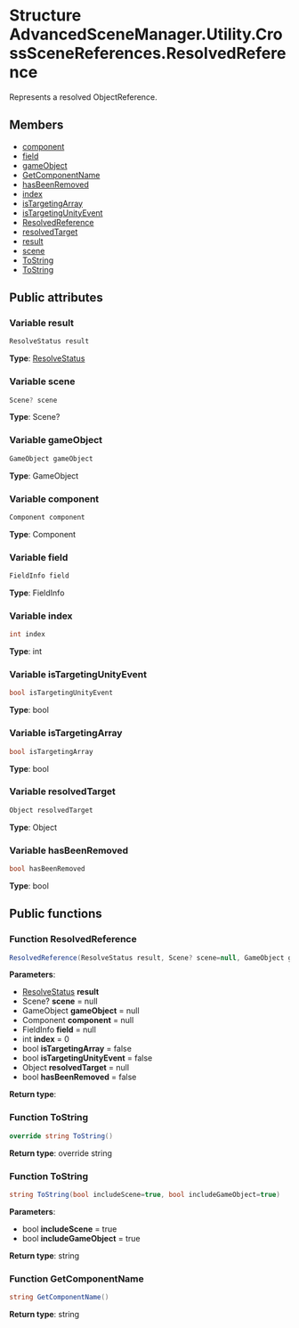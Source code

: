 <a id="Utility.CrossSceneReferences.ResolvedReference"></a>
# Structure AdvancedSceneManager.Utility.CrossSceneReferences.ResolvedReference






Represents a resolved ObjectReference.



## Members

* [component](Utility.CrossSceneReferences.ResolvedReference.md#Utility.CrossSceneReferences.ResolvedReference_1a456eb517526b644a3c613f8598e89e80)
* [field](Utility.CrossSceneReferences.ResolvedReference.md#Utility.CrossSceneReferences.ResolvedReference_1a88d39be3c26e073c319be89936c15ab1)
* [gameObject](Utility.CrossSceneReferences.ResolvedReference.md#Utility.CrossSceneReferences.ResolvedReference_1ac1e481e1027719ee97b07d1431b142fe)
* [GetComponentName](Utility.CrossSceneReferences.ResolvedReference.md#Utility.CrossSceneReferences.ResolvedReference_1a70247d879e5944472c3eff5bfbf9100b)
* [hasBeenRemoved](Utility.CrossSceneReferences.ResolvedReference.md#Utility.CrossSceneReferences.ResolvedReference_1a2b6fa128a2be7e8c99f79509fe4e2b98)
* [index](Utility.CrossSceneReferences.ResolvedReference.md#Utility.CrossSceneReferences.ResolvedReference_1a750b5d744c39a06bfb13e6eb010e35d0)
* [isTargetingArray](Utility.CrossSceneReferences.ResolvedReference.md#Utility.CrossSceneReferences.ResolvedReference_1adc5a5d8a8a92f0c6cc4deb9643a5ee0c)
* [isTargetingUnityEvent](Utility.CrossSceneReferences.ResolvedReference.md#Utility.CrossSceneReferences.ResolvedReference_1a35f2aef83ef9eccc5f4dbb23873f1f08)
* [ResolvedReference](Utility.CrossSceneReferences.ResolvedReference.md#Utility.CrossSceneReferences.ResolvedReference_1adae8865db2e81c2edeae8671b1c0e75d)
* [resolvedTarget](Utility.CrossSceneReferences.ResolvedReference.md#Utility.CrossSceneReferences.ResolvedReference_1a9f1bd80c7061768915c68805f303bf26)
* [result](Utility.CrossSceneReferences.ResolvedReference.md#Utility.CrossSceneReferences.ResolvedReference_1a1b76b112223c35902c9520921e831998)
* [scene](Utility.CrossSceneReferences.ResolvedReference.md#Utility.CrossSceneReferences.ResolvedReference_1a8b4c24a5d2c6b413270c29c5254711e0)
* [ToString](Utility.CrossSceneReferences.ResolvedReference.md#Utility.CrossSceneReferences.ResolvedReference_1aa73e7c4dd1df5fd5fbf81c7764ee1533)
* [ToString](Utility.CrossSceneReferences.ResolvedReference.md#Utility.CrossSceneReferences.ResolvedReference_1a67125d5f7b740609abdd9ae5ce98f510)

## Public attributes

<a id="Utility.CrossSceneReferences.ResolvedReference_1a1b76b112223c35902c9520921e831998"></a>
### Variable result





```csharp
ResolveStatus result
```







**Type**: [ResolveStatus](namespace_advanced_scene_manager_1_1_utility_1_1_cross_scene_references.md#namespace_advanced_scene_manager_1_1_utility_1_1_cross_scene_references_1a4f296e47620038c84f5770f797a7bf7c)





<a id="Utility.CrossSceneReferences.ResolvedReference_1a8b4c24a5d2c6b413270c29c5254711e0"></a>
### Variable scene





```csharp
Scene? scene
```







**Type**: Scene?





<a id="Utility.CrossSceneReferences.ResolvedReference_1ac1e481e1027719ee97b07d1431b142fe"></a>
### Variable gameObject





```csharp
GameObject gameObject
```







**Type**: GameObject





<a id="Utility.CrossSceneReferences.ResolvedReference_1a456eb517526b644a3c613f8598e89e80"></a>
### Variable component





```csharp
Component component
```







**Type**: Component





<a id="Utility.CrossSceneReferences.ResolvedReference_1a88d39be3c26e073c319be89936c15ab1"></a>
### Variable field





```csharp
FieldInfo field
```







**Type**: FieldInfo





<a id="Utility.CrossSceneReferences.ResolvedReference_1a750b5d744c39a06bfb13e6eb010e35d0"></a>
### Variable index





```csharp
int index
```







**Type**: int





<a id="Utility.CrossSceneReferences.ResolvedReference_1a35f2aef83ef9eccc5f4dbb23873f1f08"></a>
### Variable isTargetingUnityEvent





```csharp
bool isTargetingUnityEvent
```







**Type**: bool





<a id="Utility.CrossSceneReferences.ResolvedReference_1adc5a5d8a8a92f0c6cc4deb9643a5ee0c"></a>
### Variable isTargetingArray





```csharp
bool isTargetingArray
```







**Type**: bool





<a id="Utility.CrossSceneReferences.ResolvedReference_1a9f1bd80c7061768915c68805f303bf26"></a>
### Variable resolvedTarget





```csharp
Object resolvedTarget
```







**Type**: Object





<a id="Utility.CrossSceneReferences.ResolvedReference_1a2b6fa128a2be7e8c99f79509fe4e2b98"></a>
### Variable hasBeenRemoved





```csharp
bool hasBeenRemoved
```







**Type**: bool





## Public functions

<a id="Utility.CrossSceneReferences.ResolvedReference_1adae8865db2e81c2edeae8671b1c0e75d"></a>
### Function ResolvedReference



```csharp
ResolvedReference(ResolveStatus result, Scene? scene=null, GameObject gameObject=null, Component component=null, FieldInfo field=null, int index=0, bool isTargetingArray=false, bool isTargetingUnityEvent=false, Object resolvedTarget=null, bool hasBeenRemoved=false)
```







**Parameters**:

* [ResolveStatus](namespace_advanced_scene_manager_1_1_utility_1_1_cross_scene_references.md#namespace_advanced_scene_manager_1_1_utility_1_1_cross_scene_references_1a4f296e47620038c84f5770f797a7bf7c) **result**
* Scene? **scene** = null 
* GameObject **gameObject** = null 
* Component **component** = null 
* FieldInfo **field** = null 
* int **index** = 0 
* bool **isTargetingArray** = false 
* bool **isTargetingUnityEvent** = false 
* Object **resolvedTarget** = null 
* bool **hasBeenRemoved** = false 

**Return type**: 





<a id="Utility.CrossSceneReferences.ResolvedReference_1aa73e7c4dd1df5fd5fbf81c7764ee1533"></a>
### Function ToString



```csharp
override string ToString()
```







**Return type**: override string





<a id="Utility.CrossSceneReferences.ResolvedReference_1a67125d5f7b740609abdd9ae5ce98f510"></a>
### Function ToString



```csharp
string ToString(bool includeScene=true, bool includeGameObject=true)
```







**Parameters**:

* bool **includeScene** = true 
* bool **includeGameObject** = true 

**Return type**: string





<a id="Utility.CrossSceneReferences.ResolvedReference_1a70247d879e5944472c3eff5bfbf9100b"></a>
### Function GetComponentName



```csharp
string GetComponentName()
```







**Return type**: string






[static]: https://img.shields.io/badge/-static-lightgrey (static)



